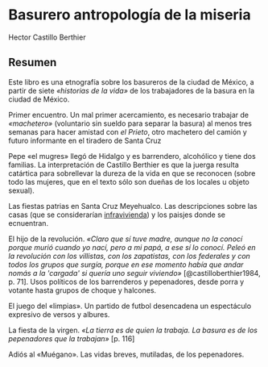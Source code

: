 # Basurero antropología de la miseria

Hector Castillo Berthier

## Resumen

Este libro es una etnografía sobre los basureros de la ciudad de México, a partir de siete *«historias de la vida»* de los trabajadores de la basura en la ciudad de México.

Primer encuentro. Un mal primer acercamiento, es necesario trabajar de *«machetero»* (voluntario sin sueldo para separar la basura) al menos tres semanas para hacer amistad con *el Prieto*, otro machetero del camión y futuro informante en el tiradero de Santa Cruz

Pepe «el mugres» llegó de Hidalgo y es barrendero, alcohólico y tiene dos familias. La interpretación de Castillo Berthier es que la juerga resulta catártica para sobrellevar la dureza de la vida en que se reconocen (sobre todo las mujeres, que en el texto sólo son dueñas de los locales u objeto sexual).

Las fiestas patrias en Santa Cruz Meyehualco. Las descripciones sobre las casas (que se considerarían [infravivienda](infravivienda.md)) y los paisjes donde se ecnuentran.

El hijo de la revolución. *«Claro que sí tuve madre, aunque no la conocí porque murió cuando yo nací, pero a mi papá, a ese sí lo conocí. Peleó en la revolución con los villistas, con los zapatistas, con los federales y con todos los grupos que surgía, porque en ese momento había que andar nomás a la 'cargada' si quería uno seguir viviendo»* [@castilloberthier1984, p. 71]. Usos políticos de los barrenderos y pepenadores, desde porra y votante hasta grupos de choque y halcones.

El juego del «limpias». Un partido de futbol desencadena un espectáculo expresivo de versos y albures.

La fiesta de la virgen. *«La tierra es de quien la trabaja. La basura es de los pepenadores que la trabajan»* [p. 116]

Adiós al «Muégano». Las vidas breves, mutiladas, de los pepenadores.

